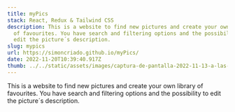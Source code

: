 ```yaml
---
title: myPics
stack: React, Redux & Tailwind CSS
description: This is a website to find new pictures and create your own library
  of favourites. You have search and filtering options and the possibility to
  edit the picture´s description.
slug: mypics
url: https://simoncriado.github.io/myPics/
date: 2022-11-20T10:39:40.917Z
thumb: ../../static/assets/images/captura-de-pantalla-2022-11-13-a-las-11.24.15.png
---
```

This is a website to find new pictures and create your own library of favourites. You have search and filtering options and the possibility to edit the picture´s description.